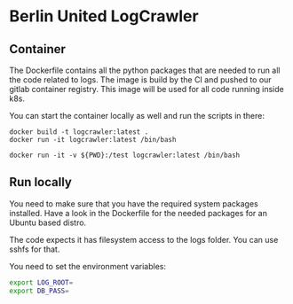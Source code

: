# Berlin United LogCrawler

## Container
The Dockerfile contains all the python packages that are needed to run all the code related to logs. The image is build by the CI and pushed to our gitlab container registry. This image will be used for all code running inside k8s.

You can start the container locally as well and run the scripts in there:
```
docker build -t logcrawler:latest .
docker run -it logcrawler:latest /bin/bash

docker run -it -v ${PWD}:/test logcrawler:latest /bin/bash
```

## Run locally
You need to make sure that you have the required system packages installed. Have a look in the Dockerfile for the needed packages for an Ubuntu based distro.

The code expects it has filesystem access to the logs folder. You can use sshfs for that.

You need to set the environment variables:
```bash
export LOG_ROOT=
export DB_PASS=
```